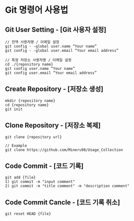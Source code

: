 # Git 명령어 사용법

## Git User Setting - [Git 사용자 설정]

```
// 전역 사용자명 / 이메일 설정
git config - -global user.name “Your name”
git config - -global user.email “Your email address”

// 특정 저장소 사용자명 / 이메일 설정
cd ./{repository name}
git config user.name “Your name”
git config user.email “Your email address”
```

## Create Repository - [저장소 생성]

```
mkdir {repository name}
cd {repository name}
git init
```

## Clone Repository - [저장소 복제]

```
git clone {repository url}

// Example
git clone https://github.com/Mineru98/Usage_Collection
```

## Code Commit - [코드 기록]

```
git add {file}
1) git commit -m "input comment"
2) git commit -m "title comment" -m "description comment"
```

## Code Commit Cancle - [코드 기록 취소]

```
git reset HEAD {file}
```